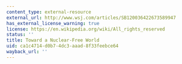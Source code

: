 ```yaml
---
content_type: external-resource
external_url: http://www.wsj.com/articles/SB120036422673589947
has_external_license_warning: true
license: https://en.wikipedia.org/wiki/All_rights_reserved
status: ''
title: Toward a Nuclear-Free World
uid: ca1c4714-d0b7-4dc3-aaad-8f33feebce64
wayback_url: ''
---
```

